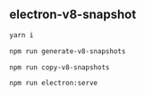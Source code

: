 ## electron-v8-snapshot

```bash
yarn i

npm run generate-v8-snapshots

npm run copy-v8-snapshots

npm run electron:serve
```